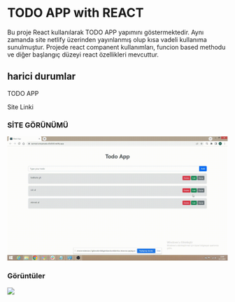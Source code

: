 <h1>TODO APP with REACT</h1>

Bu proje React kullanılarak TODO APP yapımını göstermektedir. Aynı zamanda site netlify üzerinden yayınlanmış olup kısa vadeli kullanıma sunulmuştur.
Projede react companent kullanımları, funcion based methodu ve diğer başlangıç düzeyi react özellikleri mevcuttur.

<h2> harici durumlar </h2>

TODO APP

<link "https://earnest-empanada-d3e5b0.netlify.app/"> Site Linki  </link>

<h3> SİTE GÖRÜNÜMÜ </h3>

![](todo.gif)

<h3> Görüntüler </h3>

![](todo1.gif)
